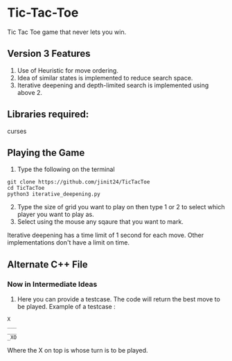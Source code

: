 # Tic-Tac-Toe #
Tic Tac Toe game that never lets you win.

## Version 3 Features ##
1. Use of Heuristic for move ordering.
2. Idea of similar states is implemented to reduce search space.
3. Iterative deepening and depth-limited search is implemented using above 2.

## Libraries required: ##
curses

## Playing the Game ## 

1. Type the following on the terminal
```
git clone https://github.com/jinit24/TicTacToe
cd TicTacToe
python3 iterative_deepening.py
```
2. Type the size of grid you want to play on then type 1 or 2 to select which player you want to play as.
3. Select using the mouse any sqaure that you want to mark. 

Iterative deepening has a time limit of 1 second for each move. Other implementations don't have a limit on time.


## Alternate C++ File ##
### Now in Intermediate Ideas ###
1. Here you can provide a testcase. The code will return the best move to be played. Example of a testcase :
```
X  
___  
___  
_XO  
```
Where the X on top is whose turn is to be played.
